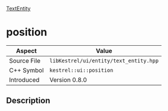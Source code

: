 [TextEntity](index.md)
# position
| Aspect | Value |
| --- | --- |
| Source File | `libKestrel/ui/entity/text_entity.hpp` |
| C++ Symbol | `kestrel::ui::position` |
| Introduced | Version 0.8.0 |
## Description

